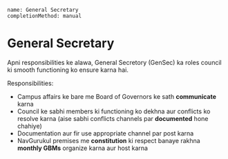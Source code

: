 ```ngMeta
name: General Secretary
completionMethod: manual
```

# General Secretary
Apni responsibilities ke alawa, General Secretory (GenSec) ka roles council ki smooth functioning ko ensure karna hai.

Responsibilities:
 - Campus affairs ke bare me Board of Governors ke sath **communicate** karna
 - Council ke sabhi members ki functioning ko dekhna aur conflicts ko resolve karna (aise sabhi conflicts channels par **documented** hone chahiye)
 - Documentation aur fir use appropriate channel par post karna
 - NavGurukul premises me **constitution** ki respect banaye rakhna **monthly GBMs** organize karna aur host karna 
